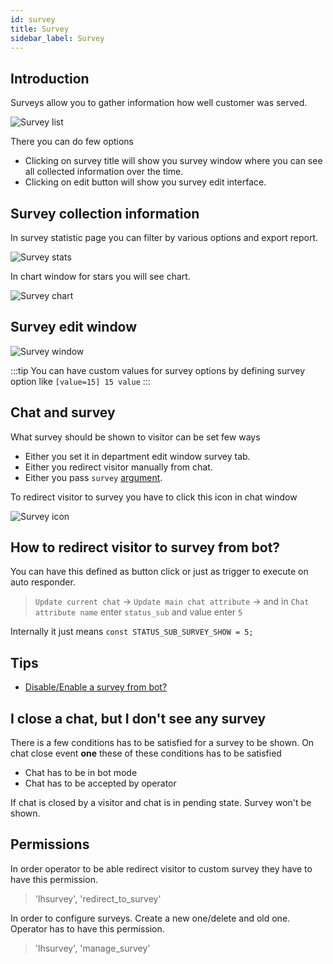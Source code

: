 ```yaml
---
id: survey
title: Survey
sidebar_label: Survey
---
```


## Introduction

Surveys allow you to gather information how well customer was served.

![Survey list](/img/chat/survey-list.jpg)

There you can do few options

* Clicking on survey title will show you survey window where you can see all collected information over the time.
* Clicking on edit button will show you survey edit interface.

## Survey collection information

In survey statistic page you can filter by various options and export report.

![Survey stats](/img/chat/survey-stats.jpg)

In chart window for stars you will see chart.

![Survey chart](/img/chat/survey-chart.jpg)

## Survey edit window

![Survey window](/img/chat/survey-window.jpg)

:::tip
You can have custom values for survey options by defining survey option like
`[value=15] 15 value`
:::

## Chat and survey

What survey should be shown to visitor can be set few ways

* Either you set it in department edit window survey tab.
* Either you redirect visitor manually from chat.
* Either you pass `survey` [argument](javascript-arguments.md).

To redirect visitor to survey you have to click this icon in chat window

![Survey icon](/img/chat/survey-icon.jpg)

## How to redirect visitor to survey from bot?

You can have this defined as button click or just as trigger to execute on auto responder.

> `Update current chat` -> `Update main chat attribute` -> and in `Chat attribute name` enter `status_sub` and value enter `5`

Internally it just means `const STATUS_SUB_SURVEY_SHOW = 5;`

## Tips

* [Disable/Enable a survey from bot?](bot/survey-control-from-bot.md)

## I close a chat, but I don't see any survey

There is a few conditions has to be satisfied for a survey to be shown. On chat close event **one** these of these conditions has to be satisfied

* Chat has to be in bot mode
* Chat has to be accepted by operator

If chat is closed by a visitor and chat is in pending state. Survey won't be shown.

## Permissions

In order operator to be able redirect visitor to custom survey they have to have this permission.

> 'lhsurvey', 'redirect_to_survey'

In order to configure surveys. Create a new one/delete and old one. Operator has to have this permission.

> 'lhsurvey', 'manage_survey'
